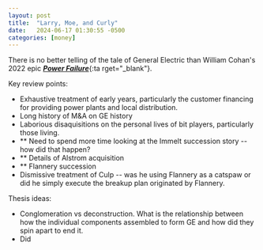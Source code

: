 ```yaml
---
layout: post
title:  "Larry, Moe, and Curly"
date:   2024-06-17 01:30:55 -0500
categories: [money]
---
```

There is no better telling of the tale of General Electric than William Cohan's 2022
epic [***Power Failure***](https://www.penguinrandomhouse.com/books/609226/power-failure-by-william-d-cohan/){:ta rget="_blank"}. 

Key review points:

- Exhaustive treatment of early years, particularly the customer financing for providing power plants and local distribution.
- Long history of M&A on GE history
- Laborious disaquisitions on the personal lives of bit players, particularly those living.
- ** Need to spend more time looking at the Immelt succession story -- how did that happen?
- ** Details of Alstrom acquisition
- ** Flannery succession
- Dismissive treatment of Culp -- was he using Flannery as a catspaw or did he simply execute the breakup plan originated by Flannery.

Thesis ideas:

- Conglomeration vs deconstruction. What is the relationship between how the individual components assembled to form GE and how did they spin apart to end it.
- Did 

